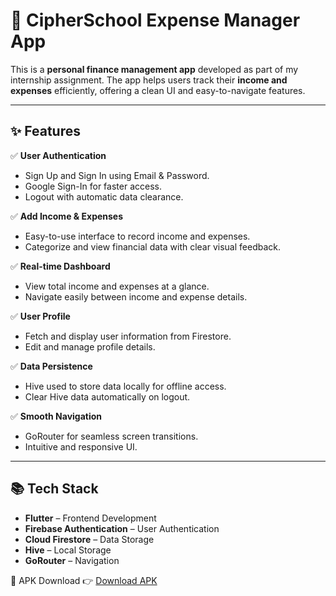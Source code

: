 # 📱 **CipherSchool Expense Manager App**

This is a **personal finance management app** developed as part of my internship assignment. The app helps users track their **income and expenses** efficiently, offering a clean UI and easy-to-navigate features.

---

## ✨ **Features**

✅ **User Authentication**
- Sign Up and Sign In using Email & Password.
- Google Sign-In for faster access.
- Logout with automatic data clearance.

✅ **Add Income & Expenses**
- Easy-to-use interface to record income and expenses.
- Categorize and view financial data with clear visual feedback.

✅ **Real-time Dashboard**
- View total income and expenses at a glance.
- Navigate easily between income and expense details.

✅ **User Profile**
- Fetch and display user information from Firestore.
- Edit and manage profile details.

✅ **Data Persistence**
- Hive used to store data locally for offline access.
- Clear Hive data automatically on logout.

✅ **Smooth Navigation**
- GoRouter for seamless screen transitions.
- Intuitive and responsive UI.

---

## 📚 **Tech Stack**

- **Flutter** – Frontend Development
- **Firebase Authentication** – User Authentication
- **Cloud Firestore** – Data Storage
- **Hive** – Local Storage
- **GoRouter** – Navigation

📂 APK Download
👉 [Download APK](https://drive.google.com/file/d/18SWIW-UsX2ev-HLVZU8VamlcH4ZplwOI/view?usp=drive_link)
